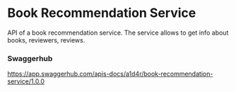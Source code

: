 # Book Recommendation Service
API of a book recommendation service. The service allows to get info about books, reviewers, reviews.
### Swaggerhub
https://app.swaggerhub.com/apis-docs/a1d4r/book-recommendation-service/1.0.0
